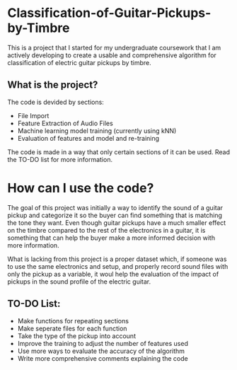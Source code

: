 # Classification-of-Guitar-Pickups-by-Timbre

This is a project that I started for my undergraduate coursework that I am actively developing to create a usable and comprehensive algorithm for classification of electric guitar pickups by timbre.

## What is the project?

The code is devided by sections:
  - File Import
  - Feature Extraction of Audio Files
  - Machine learning model training (currently using kNN)
  - Evaluation of features and model and re-training

The code is made in a way that only certain sections of it can be used. Read the TO-DO list for more information.

# How can I use the code?

The goal of this project was initially a way to identify the sound of a guitar pickup and categorize it so the buyer can find something that is matching the tone they want. Even though guitar pickups have a much smaller effect on the timbre compared to the rest of the electronics in a guitar, it is something that can help the buyer make a more informed decision with more information. 

What is lacking from this project is a proper dataset which, if someone was to use the same electronics and setup, and properly record sound files with only the pickup as a variable, it woul help the evaluation of the impact of pickups in the sound profile of the electric guitar. 

## TO-DO List:
  - Make functions for repeating sections
  - Make seperate files for each function
  - Take the type of the pickup into account
  - Improve the training to adjust the number of features used
  - Use more ways to evaluate the accuracy of the algorithm
  - Write more comprehensive comments explaining the code
